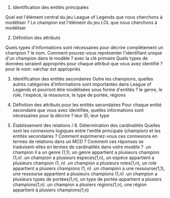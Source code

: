 1. Identification des entités principales

Quel est l'élément central du jeu League of Legends que nous cherchons à modéliser ?
Le champion est l'élément du jeu LOL que nous cherchons à modéliser

2. Définition des attributs

Quels types d'informations sont nécessaires pour décrire complètement un champion ?
le nom.
Comment pouvez-vous représenter l'identifiant unique d'un champion dans le modèle ?
avec la clé primaire
Quels types de données seraient appropriés pour chaque attribut que vous avez identifié ?
pour le nom: varchar est appropriés

3. Identification des entités secondaires
Outre les champions, quelles autres catégories d'informations sont importantes dans League of Legends et pourront être modélisées sous forme d'entités ?
le genre, le role, l'espéce, la ressource, le type de portée, régions

4. Définition des attributs pour les entités secondaires
Pour chaque entité secondaire que vous avez identifiée, quelles informations sont nécessaires pour la décrire ?
leur ID, leur type

5. Établissement des relations / 6. Détermination des cardinalités
Quelles sont les connexions logiques entre l'entité principale (champion) et les entités secondaires ?
Comment exprimeriez-vous ces connexions en termes de relations dans un MCD ?
Comment ces réponses se traduisent-elles en termes de cardinalités dans votre modèle ?
.un champion il a un genre (1,1), un genre appartient a plusieurs champion (1,n)
.un champion a plusieurs éspeces(1,n), un espéce appartient a plusieurs champion (1, n)
.un champion a plusieurs roles(1,n), un role appartient a plusiers champions (1, n)
.un champion a une ressourse(1,1), une ressourse appartient a plusieurs champions (1,n)
.un champion a plusieurs types de portées(1,n), un type de portée appartient a plusiers champions(1,n)
.un champion a plusiers régions(1,n), une région appartient à plusiers champions(1,n) 

